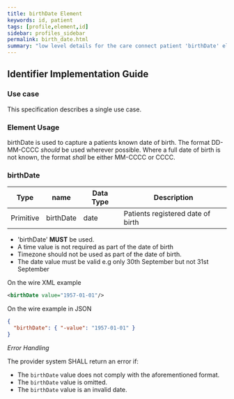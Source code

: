 ```yaml
---
title: birthDate Element
keywords: id, patient
tags: [profile,element,id]
sidebar: profiles_sidebar
permalink: birth_date.html
summary: "low level details for the care connect patient 'birthDate' element"
---
```


## Identifier Implementation Guide ##

### Use case ###

This specification describes a single use case. 

### Element Usage ###

birthDate is used to capture a patients known date of birth. The format DD-MM-CCCC *should* be used wherever possible. Where a full date of birth is not known, the format *shall* be either MM-CCCC or CCCC. 

### birthDate ###

|Type|name|Data Type|Description|
| ------------- | ------------- | ------------- | ------------- |
| Primitive| birthDate| date | Patients registered date of birth |


- 'birthDate' **MUST** be used. 
- A time value is not required as part of the date of birth
- Timezone should not be used as part of the date of birth.
- The date value must be valid e.g only 30th September but not 31st September

On the wire XML example

```xml
<birthDate value="1957-01-01"/>
```

On the wire example in JSON

```json
{
  "birthDate": { "-value": "1957-01-01" }
}
```

*Error Handling*

The provider system SHALL return an error if:

- The `birthDate` value does not comply with the aforementioned format.
- The `birthDate` value is omitted.
- The `birthDate` value is an invalid date.






